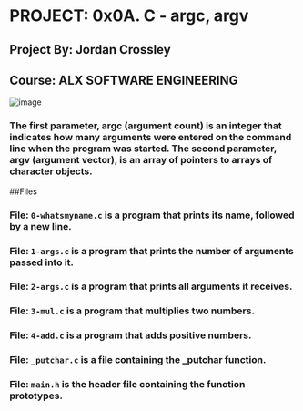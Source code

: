 # PROJECT: 0x0A. C - argc, argv

## Project By: Jordan Crossley

## Course: ALX SOFTWARE ENGINEERING

![image](https://slideplayer.com/4807040/15/images/slide_1.jpg)

### The first parameter, argc (argument count) is an integer that indicates how many arguments were entered on the command line when the program was started. The second parameter, argv (argument vector), is an array of pointers to arrays of character objects.

##Files

### File: `0-whatsmyname.c` is a program that prints its name, followed by a new line.

### File: `1-args.c` is a program that prints the number of arguments passed into it.

### File: `2-args.c` is a program that prints all arguments it receives.

### File: `3-mul.c` is a program that multiplies two numbers.

### File: `4-add.c` is a program that adds positive numbers.

### File: `_putchar.c` is a file containing the _putchar function.

### File: `main.h` is the header file containing the function prototypes.

